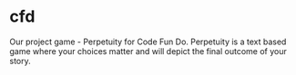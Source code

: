 # cfd
Our project game - Perpetuity for Code Fun Do. Perpetuity is a text based game where your choices matter and will depict the final outcome of your story.
